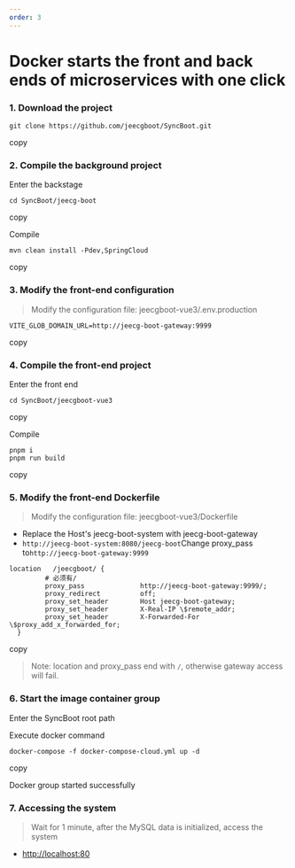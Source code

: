 ```yaml
---
order: 3
---
```


# Docker starts the front and back ends of microservices with one click

### 1\. Download the project

```
git clone https://github.com/jeecgboot/SyncBoot.git
```

copy

### 2\. Compile the background project

Enter the backstage

```
cd SyncBoot/jeecg-boot
```

copy

Compile

```
mvn clean install -Pdev,SpringCloud
```

copy

### 3\. Modify the front-end configuration

> Modify the configuration file: jeecgboot-vue3/.env.production

```
VITE_GLOB_DOMAIN_URL=http://jeecg-boot-gateway:9999
```

copy

### 4\. Compile the front-end project

Enter the front end

```
cd SyncBoot/jeecgboot-vue3
```

copy

Compile

```
pnpm i
pnpm run build
```

copy

### 5\. Modify the front-end Dockerfile

> Modify the configuration file: jeecgboot-vue3/Dockerfile

- Replace the Host's jeecg-boot-system with jeecg-boot-gateway
- `http://jeecg-boot-system:8080/jeecg-boot`Change proxy_pass to`http://jeecg-boot-gateway:9999`

```
location   /jeecgboot/ {
         # 必须有/
         proxy_pass              http://jeecg-boot-gateway:9999/;
         proxy_redirect          off;
         proxy_set_header        Host jeecg-boot-gateway;
         proxy_set_header        X-Real-IP \$remote_addr;
         proxy_set_header        X-Forwarded-For \$proxy_add_x_forwarded_for;
  }
```

copy

> Note: location and proxy_pass end with `/`, otherwise gateway access will fail.

### 6\. Start the image container group

Enter the SyncBoot root path

Execute docker command

```
docker-compose -f docker-compose-cloud.yml up -d
```

copy

Docker group started successfully

### 7\. Accessing the system

> Wait for 1 minute, after the MySQL data is initialized, access the system

- [http://localhost:80](http://localhost:80)

